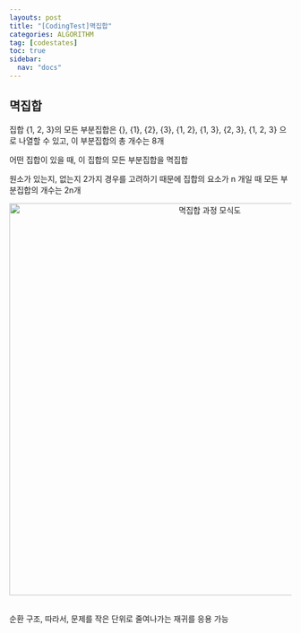 ```yaml
---
layouts: post
title: "[CodingTest]멱집합"
categories: ALGORITHM
tag: [codestates]
toc: true
sidebar:
  nav: "docs"
---
```


## 멱집합

집합 {1, 2, 3}의 모든 부분집합은 {}, {1}, {2}, {3}, {1, 2}, {1, 3}, {2, 3}, {1, 2, 3} 으로 나열할 수 있고, 이 부분집합의 총 개수는 8개

어떤 집합이 있을 때, 이 집합의 모든 부분집합을 멱집합

원소가 있는지, 없는지 2가지 경우를 고려하기 때문에 집합의 요소가 n 개일 때 모든 부분집합의 개수는 2n개

<html>
    <div style ="text-align:center">
        <img src= "https://s3.ap-northeast-2.amazonaws.com/urclass-images/1A4AS9Ilz-1614918951054.jpeg" alt="멱집합 과정 모식도" width="700" height="700">
    </div>
</html><br/>

순환 구조, 따라서, 문제를 작은 단위로 줄여나가는 재귀를 응용 가능
